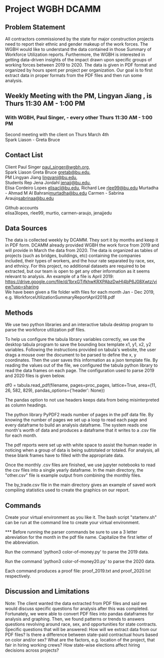# Project WGBH DCAMM
## Problem Statement
All contractors commissioned by the state for major construction projects need to report their ethnic and gender makeup of the work forces. The WGBH would like to understand the data contained in those Summary of Workforce Utilization reports. Furthermore, the WGBH is interested in getting data-driven insights of the impact drawn upon specific groups of working forces between 2019 to 2020. The data is given in PDF format and organized by hours spent per project per organization.  Our goal is to first extract data in proper formats from the PDF files and then run some analysis.

## Weekly Meeting with the PM, Lingyan Jiang , is Thurs 11:30 AM - 1:00 PM
### With WGBH, Paul Singer, - every other Thurs 11:30 AM - 1:00 PM  
Second meeting with the client on Thurs March 4th  
Spark Liason - Greta Bruce

## Contact List

Client Paul Singer <paul_singer@wgbh.org>,  
Spark Liason Greta Bruce <gretab@bu.edu>,   
PM Lingyan Jiang <lingyanj@bu.edu>,  
Students Rep Jena Jordahl <jenajj@bu.edu>,  
Elisa Cordeiro Lopes <elisacl@bu.edu>, Richard Lee <rlee99@bu.edu>
Murtadha - Ahmad M Al Bahrani<murtadha@bu.edu>
Carmen - Sabrina Araujo<sabrinaa@bu.edu>

Github accounts  
elisa3lopes, rlee99, murtio, carmen-araujo, jenajjedu

## Data Sources
The data is collected weekly by DCAMM. They sort it by months and keep it in PDF form. DCAMM already provided WGBH the work force from 2019 and will provide in March the data from 2020. The data is organized as tables of projects (such as bridges, buildings, etc) containing the companies included, their types of workers, and the hour rate separated by race, sex, and ethnicy. For this project, no additional datasets are required to be extracted, but our team is open to get any other information as it seems relevant to analysis. 
An example of a file is April 2019: https://drive.google.com/file/d/1brxGTjfkhwKRXPAbzDwHl4bP6J08Xwtz/view?usp=sharing  
We have been given a file folder with files for each month Jan - Dec 2019, e.g. WorkforceUtilizationSummaryReportApril2018.pdf



## Methods
We use two python libraries and an interactive tabula desktop program to parse the workforce utilization pdf files.

To help us configure the tabula library variables correctly, 
 we use the desktop tabula program to save the bounding box template x1, y1, x2, y2 variables. Following the instructions provided on 
tabula's website, the user drags a mouse over the document to be parsed to define the x, y coordinates.
Then the user saves this information as a json template file.  By reading the values out of the file, we configured 
the tabula python library to read the data frames on each page. The configuration used to parse 2019 and 2020 files is given below.  

df0 = tabula.read_pdf(filename, pages=proc_pages, lattice=True, area=(11, 26, 582, 829),
                              pandas_options={'header': None})

The pandas option to not use headers keeps data from being misinterpreted as column headings.                              
                              
The python library PyPDF2 reads number of pages in the pdf data file. By knowing the number of pages
 we set up a loop to read each page and every dataframe to build an analysis dataframe. The system reads 
 one month's worth of data and produces a dataframe that it writes to a .csv file  for each month.
 
 The pdf reports were set up with white space to assist the human reader in noticing when a group of data is being subtotaled or totaled. 
 For analysis, all these blank frames have to filled with the appropriate data.  
 
Once the monthly .csv files are finished, we use jupyter notebooks to read the csv files into a single yearly dataframe.  In the main directory, the "other.csv" file is example output from combining the monthly files.

The by_trade.csv file in the main directory gives an example of saved work compiling statistics used to create the graphics on our report.


## Commands 
Create your virtual environment as you like it. 
The bash script "startenv.sh" can be run at the command line to create your virtual environment.

*** Before running the parser commands be sure to use a 3 letter abreviation for the month in the pdf file name. Capitalize the first letter of the abbreviation.

Run the command 'python3 color-of-money.py' to parse the 2019 data.

Run the command 'python3 color-of-money20.py' to parse the 2020 data. 

Each command produces a proof file: proof_2019.txt and proof_2020.txt respectively.


## Discussion and Limitations
Note: The client wanted the data extracted from PDF files and said we would discuss specific questions for analysis after this was completed. Fortunately, we were able to convert PDF files into pandas dataframes for analysis and graphing. Then, we found patterns or trends to answers questions revolving around race, sex, and opportunities for state contracts. Specific questions that will be answered: 
How will we extract data from our PDF files?
Is there a difference between state-paid contractual hours based on color and/or sex?
What are the factors, e.g. location of the project, that fair in hiring working crews?
How state-wise elections affect hiring decisions across projects?

